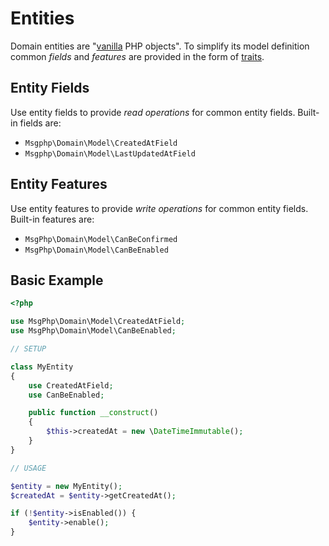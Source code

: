 # Entities

Domain entities are "[vanilla] PHP objects". To simplify its model definition common _fields_ and _features_ are
provided in the form of [traits].

## Entity Fields

Use entity fields to provide _read operations_ for common entity fields. Built-in fields are:

- `Msgphp\Domain\Model\CreatedAtField`
- `Msgphp\Domain\Model\LastUpdatedAtField`

## Entity Features

Use entity features to provide _write operations_ for common entity fields. Built-in features are:

- `MsgPhp\Domain\Model\CanBeConfirmed`
- `MsgPhp\Domain\Model\CanBeEnabled`

## Basic Example

```php
<?php

use MsgPhp\Domain\Model\CreatedAtField;
use MsgPhp\Domain\Model\CanBeEnabled;

// SETUP

class MyEntity
{
    use CreatedAtField;
    use CanBeEnabled;

    public function __construct()
    {
        $this->createdAt = new \DateTimeImmutable();
    }
}

// USAGE

$entity = new MyEntity();
$createdAt = $entity->getCreatedAt();

if (!$entity->isEnabled()) {
    $entity->enable();
}
```

[vanilla]: https://en.wikipedia.org/wiki/Plain_vanilla
[traits]: https://secure.php.net/traits
